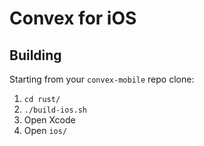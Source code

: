 # Convex for iOS

## Building

Starting from your `convex-mobile` repo clone:

1. `cd rust/`
2. `./build-ios.sh`
3. Open Xcode
4. Open `ios/`